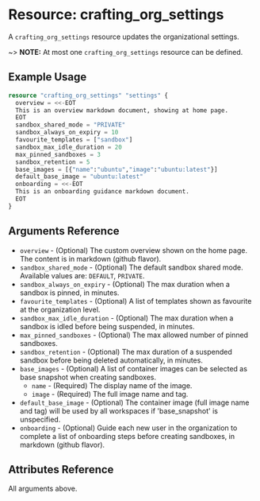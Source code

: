 # Resource: crafting_org_settings

A `crafting_org_settings` resource updates the organizational settings.

~> **NOTE:** At most one `crafting_org_settings` resource can be defined.

## Example Usage

```terraform
resource "crafting_org_settings" "settings" {
  overview = <<-EOT
  This is an overview markdown document, showing at home page.
  EOT
  sandbox_shared_mode = "PRIVATE"
  sandbox_always_on_expiry = 10
  favourite_templates = ["sandbox"]
  sandbox_max_idle_duration = 20
  max_pinned_sandboxes = 3
  sandbox_retention = 5
  base_images = [{"name":"ubuntu","image":"ubuntu:latest"}]
  default_base_image = "ubuntu:latest"
  onboarding = <<-EOT
  This is an onboarding guidance markdown document.
  EOT
}
```

## Arguments Reference

* `overview` - (Optional) The custom overview shown on the home page. The content is in markdown (github flavor).
* `sandbox_shared_mode` - (Optional) The default sandbox shared mode. Available values are: `DEFAULT`, `PRIVATE`.
* `sandbox_always_on_expiry` - (Optional) The max duration when a sandbox is pinned, in minutes.
* `favourite_templates` - (Optional) A list of templates shown as favourite at the organization level.
* `sandbox_max_idle_duration` - (Optional) The max duration when a sandbox is idled before being suspended, in minutes.
* `max_pinned_sandboxes` - (Optional) The max allowed number of pinned sandboxes.
* `sandbox_retention` - (Optional) The max duration of a suspended sandbox before being deleted automatically, in minutes.
* `base_images` - (Optional) A list of container images can be selected as base snapshot when creating sandboxes.
  * `name` - (Required) The display name of the image.
  * `image` - (Required) The full image name and tag.
* `default_base_image` - (Optional) The container image (full image name and tag) will be used by all workspaces if 'base_snapshot' is unspecified.
* `onboarding` - (Optional) Guide each new user in the organization to complete a list of onboarding steps before creating sandboxes, in markdown (github flavor).

## Attributes Reference

All arguments above.
